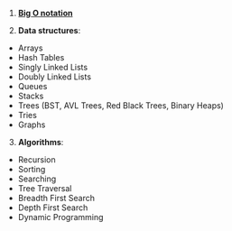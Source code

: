1. [**Big O notation**](<Big O/BigO.md>)

2. **Data structures**:

- Arrays
- Hash Tables
- Singly Linked Lists
- Doubly Linked Lists
- Queues
- Stacks
- Trees (BST, AVL Trees, Red Black Trees, Binary Heaps)
- Tries
- Graphs

3. **Algorithms**:

- Recursion
- Sorting
- Searching
- Tree Traversal
- Breadth First Search
- Depth First Search
- Dynamic Programming

